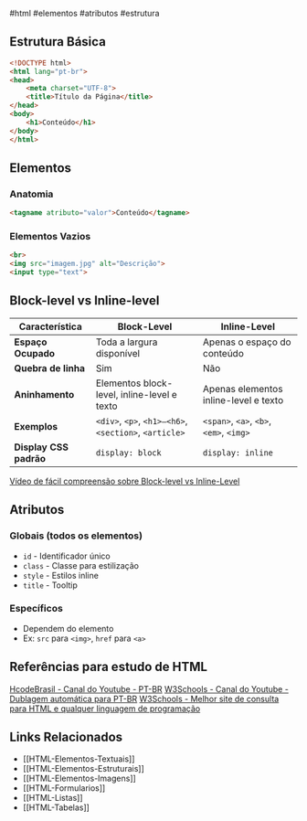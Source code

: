 #html #elementos #atributos #estrutura

## Estrutura Básica

```html
<!DOCTYPE html>
<html lang="pt-br">
<head>
    <meta charset="UTF-8">
    <title>Título da Página</title>
</head>
<body>
    <h1>Conteúdo</h1>
</body>
</html>
```


## Elementos

### Anatomia
```html
<tagname atributo="valor">Conteúdo</tagname>
```

### Elementos Vazios
```html
<br>
<img src="imagem.jpg" alt="Descrição">
<input type="text">
```

## Block-level vs Inline-level

| Característica         | Block-Level                                           | Inline-Level                            |
| ---------------------- | ----------------------------------------------------- | --------------------------------------- |
| **Espaço Ocupado**     | Toda a largura disponível                             | Apenas o espaço do conteúdo             |
| **Quebra de linha**    | Sim                                                   | Não                                     |
| **Aninhamento**        | Elementos block-level, inline-level e texto           | Apenas elementos inline-level e texto   |
| **Exemplos**           | `<div>`, `<p>`, `<h1>–<h6>`, `<section>`, `<article>` | `<span>`, `<a>`, `<b>`, `<em>`, `<img>` |
| **Display CSS padrão** | `display: block`                                      | `display: inline`                       |

[Vídeo de fácil compreensão sobre Block-level vs Inline-Level](https://www.youtube.com/watch?v=M4n-WSkehmI)

## Atributos

### Globais (todos os elementos)
- `id` - Identificador único
- `class` - Classe para estilização
- `style` - Estilos inline
- `title` - Tooltip

### Específicos
- Dependem do elemento
- Ex: `src` para `<img>`, `href` para `<a>`
## Referências para estudo de HTML

[HcodeBrasil - Canal do Youtube - PT-BR](https://www.youtube.com/@HcodeBrasil)
[W3Schools - Canal do Youtube - Dublagem automática para PT-BR](https://www.youtube.com/@w3schools)
[W3Schools - Melhor site de consulta para HTML e qualquer linguagem de programação](https://www.w3schools.com/html/default.asp) 
## Links Relacionados
- [[HTML-Elementos-Textuais]]
- [[HTML-Elementos-Estruturais]]
- [[HTML-Elementos-Imagens]]
- [[HTML-Formularios]]
- [[HTML-Listas]]
- [[HTML-Tabelas]]